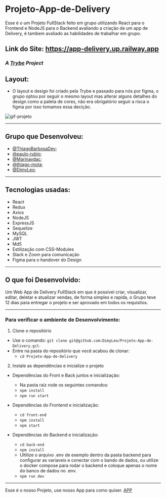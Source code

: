 # Projeto-App-de-Delivery
Esse é o um Projeto FullStack feito em grupo utilizando React para o Frontend e NodeJS para o Backend avaliando a criação de um app de Delivery, é tambem avaliado as habilidades de trabalhar em grupo.

## Link do Site: https://app-delivery.up.railway.app

### _A [Trybe](https://www.betrybe.com/) Project_

## Layout:
  
  - O layout e design foi criado pela Trybe e passado para nós por figma, o grupo optou por seguir o mesmo layout mas alterar alguns detalhes do design como a paleta de cores, não era obrigatório seguir a risca o figma por isso tomamos essa decição.

  <img src='/src/images/GIT-DELIVERY.gif' alt='gif-projeto' />
  
---
## Grupo que Desenvolveu:

  - [@ThiagoBarbosaDev](https://github.com/ThiagoBarbosaDev);
  - [@paulo-rubio](https://github.com/paulo-rubio);
  - [@Marinavdac](https://github.com/Marinavdac);
  - [@thiago-mota](https://github.com/thiago-mota);
  - [@DimyLeo](https://github.com/DimyLeo);

---
## Tecnologias usadas:

  - React
  - Redux
  - Axios
  - NodeJS
  - ExpressJS
  - Sequelize
  - MySQL
  - JWT
  - Md5
  - Estilização com CSS-Modules
  - Slack e Zoom para comunicação
  - Figma para o handover do Design

---
## O que foi Desenvolvido:

Um Web App de Delivery FullStack em que é possível criar, visualizar, editar, deletar e atualizar vendas, de forma simples e rapida, 
o Grupo teve 12 dias para entregar o projeto e ser aprovado em todos os requisitos.

---
### Para verificar o ambiente de Desenvolvimento:

1. Clone o repositório

- Use o comando: `git clone git@github.com:DimyLeo/Projeto-App-de-Delivery.git`.
- Entre na pasta do repositório que você acabou de clonar:
  - `cd Projeto-App-de-Delivery`

2. Instale as dependências e inicialize o projeto

- Dependências do Front e Back juntos e inicialização:
  - Na pasta raiz rode os seguintes comandos:
  - `npm install`
  - `npm run start`

- Dependências do Frontend e inicialização:
  - `cd front-end`
  - `npm install`
  - `npm start`
- Dependências do Backend e inicialização:
  - `cd back-end`
  - `npm install`
  - Ultilize o arquivo .env de exemplo dentro da pasta backend para configurar as variaveis e conectar com o bando de dados, ou utilize o docker compose para rodar o backend e coloque apenas o nome do banco de dados no .env.
  - `npm run dev`

---

Esse é o nosso Projeto, use nosso App para como quiser. <a href='https://app-delivery.up.railway.app'>APP</a>
